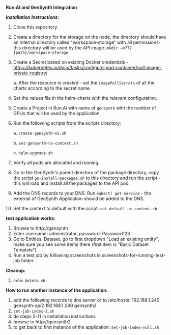 **Run:AI and GenSynth Integration**

_**Installation Instructions:**_
1. Clone this repository.
2. Create a directory for the storage on the node, the directory should have an internal directory called "workspace-storage" with all permissions- this directory will be used by the API image. `mkdir –m777 {path}/workspace-storage`
3. Create a Secret based on existing Docker credentials -  https://kubernetes.io/docs/tasks/configure-pod-container/pull-image-private-registry/

    a. After the resource is created - set the `imagePullSecrets` of all the charts according to the secret name.
4. Set the values file in the helm-charts with the relevant configuration.
5. Create a Project in Run:Ai with name of `gensynth` with the number of GPUs that will be used by the application.
6. Run the following scripts from the scripts directory:
    
    a. `create-gensynth-ns.sh`
    
    b. `set-gensynth-ns-context.sh`
    
    c. `helm-upgrade.sh`
    
7. Verify all pods are allocated and running.
8. Go to the GenSynth's parent directory of the package directory, copy the script `gs-install-packages.sh` to this directory and run the script - this will load and install all the packages to the API pod.  
9. Add the DNS records to your DNS. Run `kubectl get service` - the external of GenSynth Application should be added to the DNS.
10. Set the context to default with the script: `set-default-ns-context.sh`

**test application works:**
1. Browse to http://gensynth
2. Enter username: administrator, password: Password123
3. Go to Entities, Dataset. go to first dropdown "Load an existing entity". make sure you see some items there (first item is "Basic Dataset Template").
4. Run a test job by following screenshots in screenshots-for-running-test-job folder 

**Cleanup:**
1. `helm-delete.sh`

**How to run another instance of the application:**
1. add the following records to dns server or to /etc/hosts:
192.168.1.240 gensynth-api2
192.168.1.240 gensynth2
2. `set-job-index-2.sh`
3. do steps 5-11 in installation instructions
4. browse to http://gensynth2
5. to get back to first instance of the application: `set-job-index-null.sh`
